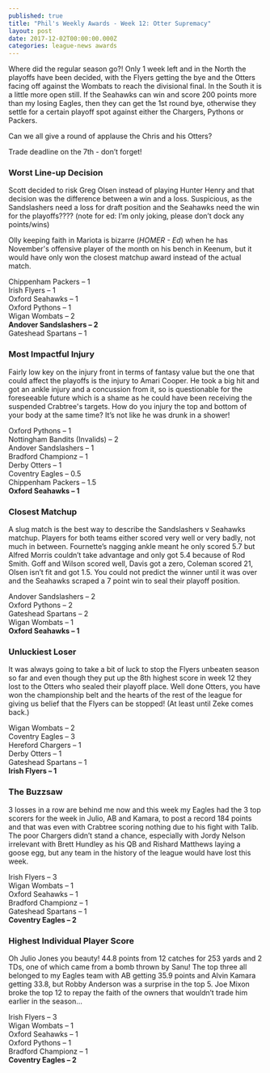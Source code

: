 ```yaml
---
published: true
title: "Phil's Weekly Awards - Week 12: Otter Supremacy"
layout: post
date: 2017-12-02T00:00:00.000Z
categories: league-news awards
---
```


Where did the regular season go?! Only 1 week left and in the North the playoffs have been decided, with the Flyers getting the bye and the Otters facing off against the Wombats to reach the divisional final. In the South it is a little more open still. If the Seahawks can win and score 200 points more than my losing Eagles, then they can get the 1st round bye, otherwise they settle for a certain playoff spot against either the Chargers, Pythons or Packers.

Can we all give a round of applause the Chris and his Otters? 

Trade deadline on the 7th - don’t forget!

### Worst Line-up Decision  

Scott decided to risk Greg Olsen instead of playing Hunter Henry and that decision was the difference between a win and a loss. Suspicious, as the Sandslashers need a loss for draft position and the Seahawks need the win for the playoffs???? (note for ed: I’m only joking, please don’t dock any points/wins)

Olly keeping faith in Mariota is bizarre (*HOMER - Ed*) when he has November's offensive player of the month on his bench in Keenum, but it would have only won the closest matchup award instead of the actual match.

Chippenham Packers – 1  
Irish Flyers – 1  
Oxford Seahawks – 1  
Oxford Pythons – 1  
Wigan Wombats – 2  
**Andover Sandslashers – 2**  
Gateshead Spartans – 1

### Most Impactful Injury 

Fairly low key on the injury front in terms of fantasy value but the one that could affect the playoffs is the injury to Amari Cooper. He took a big hit and got an ankle injury and a concussion from it, so is questionable for the foreseeable future which is a shame as he could have been receiving the suspended Crabtree's targets. How do you injury the top and bottom of your body at the same time? It’s not like he was drunk in a shower!

Oxford Pythons – 1  
Nottingham Bandits (Invalids) – 2  
Andover Sandslashers – 1  
Bradford Championz – 1  
Derby Otters – 1  
Coventry Eagles – 0.5  
Chippenham Packers – 1.5  
**Oxford Seahawks – 1**

### Closest Matchup
 
A slug match is the best way to describe the Sandslashers v Seahawks matchup. Players for both teams either scored very well or very badly, not much in between. Fournette’s nagging ankle meant he only scored 5.7 but Alfred Morris couldn’t take advantage and only got 5.4 because of Rod Smith. Goff and Wilson scored well, Davis got a zero, Coleman scored 21, Olsen isn’t fit and got 1.5. You could not predict the winner until it was over and the Seahawks scraped a 7 point win to seal their playoff position.

Andover Sandslashers – 2  
Oxford Pythons – 2  
Gateshead Spartans – 2  
Wigan Wombats – 1  
**Oxford Seahawks – 1** 

### Unluckiest Loser 

It was always going to take a bit of luck to stop the Flyers unbeaten season so far and even though they put up the 8th highest score in week 12 they lost to the Otters who sealed their playoff place. Well done Otters, you have won the championship belt and the hearts of the rest of the league for giving us belief that the Flyers can be stopped! (At least until Zeke comes back.)

Wigan Wombats – 2  
Coventry Eagles – 3  
Hereford Chargers – 1  
Derby Otters – 1  
Gateshead Spartans – 1  
**Irish Flyers – 1** 

### The Buzzsaw

3 losses in a row are behind me now and this week my Eagles had the 3 top scorers for the week in Julio, AB and Kamara, to post a record 184 points and that was even with Crabtree scoring nothing due to his fight with Talib. The poor Chargers didn’t stand a chance, especially with Jordy Nelson irrelevant with Brett Hundley as his QB and Rishard Matthews laying a goose egg, but any team in the history of the league would have lost this week.

Irish Flyers – 3  
Wigan Wombats – 1  
Oxford Seahawks – 1  
Bradford Championz – 1  
Gateshead Spartans – 1  
**Coventry Eagles – 2**

### Highest Individual Player Score

Oh Julio Jones you beauty! 44.8 points from 12 catches for 253 yards and 2 TDs, one of which came from a bomb thrown by Sanu! The top three all belonged to my Eagles team with AB getting 35.9 points and Alvin Kamara getting 33.8, but Robby Anderson was a surprise in the top 5. Joe Mixon broke the top 12 to repay the faith of the owners that wouldn’t trade him earlier in the season…

Irish Flyers – 3  
Wigan Wombats – 1  
Oxford Seahawks – 1  
Oxford Pythons – 1  
Bradford Championz – 1  
**Coventry Eagles – 2**
